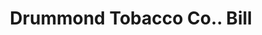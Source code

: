 ---
doi: 10.7916/D8TT62ZD
date_other: '1894'
date_other_textual: '1894'
form: printed ephemera
genre:
- Invoices
name:
- Drummond Tobacco Co.
object_in_context_url: https://biggert.cul.columbia.edu/items/view/ave_biggert_00705
subject_hierarchical_geographic:
- St. Louis, Missouri, United States
subject_name:
- Drummond Tobacco Co.
title: Drummond Tobacco Co.. Bill
sort_title: Drummond Tobacco Co.. Bill
call_number: ave_biggert_00705
coordinates:
- 38.62722222222222,-90.19777777777779
pid: ave_biggert_00705
identifiers: ave_biggert_00705
canvas_id: ldpd:395977
permalink: "/items/ave_biggert_00705/"
layout: iiif-image-page
---